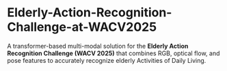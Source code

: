 # Elderly-Action-Recognition-Challenge-at-WACV2025
A transformer-based multi-modal solution for the **Elderly Action Recognition Challenge (WACV 2025)** that combines RGB, optical flow, and pose features to accurately recognize elderly Activities of Daily Living.
